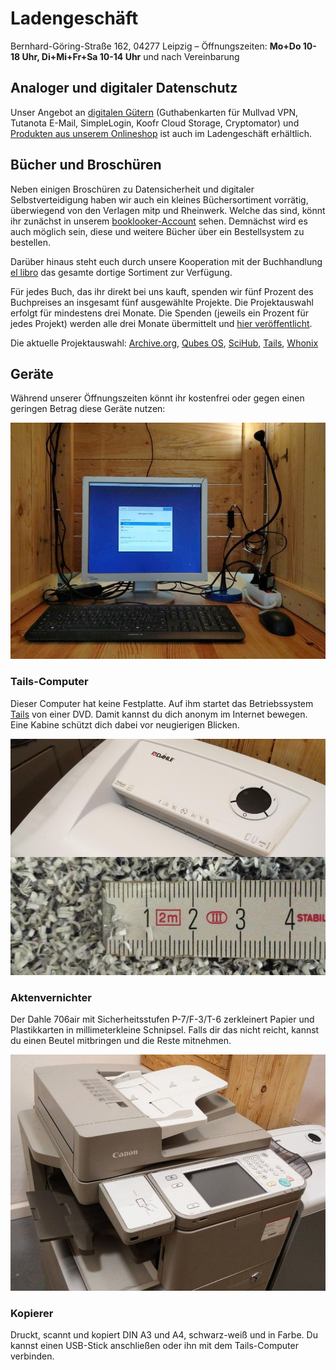 # Ladengeschäft

<p class="lead text-center">Bernhard-Göring-Straße 162, 04277 Leipzig &ndash; Öffnungszeiten: <strong>Mo+Do 10-18 Uhr, Di+Mi+Fr+Sa 10-14 Uhr</strong> und nach Vereinbarung</p>

## Analoger und digitaler Datenschutz

Unser Angebot an [digitalen Gütern](https://digitalgoods.proxysto.re) (Guthabenkarten für Mullvad VPN, Tutanota E-Mail, SimpleLogin, Koofr Cloud Storage, Cryptomator) und [Produkten aus unserem Onlineshop](https://shop.proxysto.re) ist auch im Ladengeschäft erhältlich.

## Bücher und Broschüren

Neben einigen Broschüren zu Datensicherheit und digitaler Selbstverteidigung haben wir auch ein kleines Büchersortiment vorrätig, überwiegend von den Verlagen mitp und Rheinwerk. Welche das sind, könnt ihr zunächst in unserem [booklooker-Account](https://www.booklooker.de/B%C3%BCcher/Angebote/showAlluID=6790462) sehen. Demnächst wird es auch möglich sein, diese und weitere Bücher über ein Bestellsystem zu bestellen.

Darüber hinaus steht euch durch unsere Kooperation mit der Buchhandlung [el libro](https://www.genialokal.de/buchhandlung/leipzig/el-libro/) das gesamte dortige Sortiment zur Verfügung.

Für jedes Buch, das ihr direkt bei uns kauft, spenden wir fünf Prozent des Buchpreises an insgesamt fünf ausgewählte Projekte. Die Projektauswahl erfolgt für mindestens drei Monate. Die Spenden (jeweils ein Prozent für jedes Projekt) werden alle drei Monate übermittelt und [hier veröffentlicht](spendenverlauf.html).

Die aktuelle Projektauswahl: [Archive.org](https://archive.org/donate), [Qubes OS](https://www.qubes-os.org/donate/), [SciHub](https://de.wikipedia.org/wiki/Sci-Hub), [Tails](https://tails.boum.org/donate/index.de.html), [Whonix](https://www.whonix.org/wiki/Donate)

## Geräte

Während unserer Öffnungszeiten könnt ihr kostenfrei oder gegen einen geringen Betrag diese Geräte nutzen:

<div class="row row-cols-1 row-cols-md-3">
	<div class="col mb-4">
		<div class="card">
			<img src="../assets/images/tails.jpg" class="card-img-top" alt="Computer mit Tails">
			<div class="card-body">
				<h3 class="card-title">Tails-Computer</h3>
				<p class="card-text">Dieser Computer hat keine Festplatte. Auf ihm startet das Betriebssystem <a href="https://tails.boum.org/">Tails</a> von einer DVD. Damit kannst du dich anonym im Internet bewegen. Eine Kabine schützt dich dabei vor neugierigen Blicken.</p>
			</div>
		</div>
	</div>
	<div class="col mb-4">
		<div class="card">
			<img src="../assets/images/shredder.jpg" class="card-img-top" alt="Aktenvernichter">
			<div class="card-body">
				<h3 class="card-title">Aktenvernichter</h3>
				<p class="card-text">Der Dahle 706air mit Sicherheitsstufen P-7/F-3/T-6 zerkleinert Papier und Plastik&shy;karten in millimeterkleine Schnipsel. Falls dir das nicht reicht, kannst du einen Beutel mitbringen und die Reste mitnehmen.</p>
			</div>
		</div>
	</div>
	<div class="col mb-4">
		<div class="card">
			<img src="../assets/images/copier.jpg" class="card-img-top" alt="Kopiergerät">
			<div class="card-body">
				<h3 class="card-title">Kopierer</h3>
				<p class="card-text">Druckt, scannt und kopiert DIN A3 und A4, schwarz-weiß und in Farbe. Du kannst einen USB-Stick anschließen oder ihn mit dem Tails-Computer verbinden.</p>
			</div>
		</div>
	</div>
</div>
